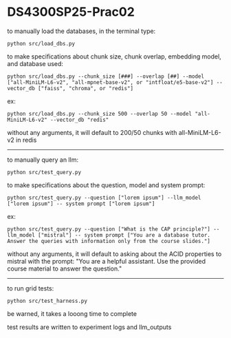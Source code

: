 # DS4300SP25-Prac02

to manually load the databases, in the terminal type:

    python src/load_dbs.py

to make specifications about chunk size, chunk overlap, embedding model, and database used:

    python src/load_dbs.py --chunk_size [###] --overlap [##] --model ["all-MiniLM-L6-v2", "all-mpnet-base-v2", or "intfloat/e5-base-v2"] --vector_db ["faiss", "chroma", or "redis"]

ex:

    python src/load_dbs.py --chunk_size 500 --overlap 50 --model "all-MiniLM-L6-v2" --vector_db "redis"

without any arguments, it will default to 200/50 chunks with all-MiniLM-L6-v2 in redis

---

to manually query an llm:

    python src/test_query.py

to make specifications about the question, model and system prompt:

    python src/test_query.py --question ["lorem ipsum"] --llm_model ["lorem ipsum"] -- system prompt ["lorem ipsum"]

ex:

    python src/test_query.py --question ["What is the CAP principle?"] --llm_model ["mistral"] -- system prompt ["You are a database tutor. Answer the queries with information only from the course slides."]

without any arguments, it will default to asking about the ACID properties to mistral with the prompt: "You are a helpful assistant. Use the provided course material to answer the question."

---

to run grid tests:

    python src/test_harness.py

be warned, it takes a looong time to complete

test results are written to experiment logs and llm_outputs